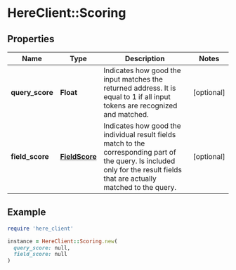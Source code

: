 # HereClient::Scoring

## Properties

| Name | Type | Description | Notes |
| ---- | ---- | ----------- | ----- |
| **query_score** | **Float** | Indicates how good the input matches the returned address. It is equal to 1 if all input tokens are recognized and matched. | [optional] |
| **field_score** | [**FieldScore**](FieldScore.md) | Indicates how good the individual result fields match to the corresponding part of the query. Is included only for the result fields that are actually matched to the query. | [optional] |

## Example

```ruby
require 'here_client'

instance = HereClient::Scoring.new(
  query_score: null,
  field_score: null
)
```

